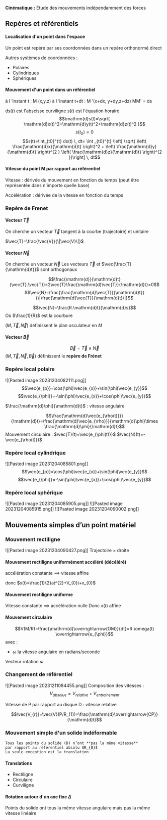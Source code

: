 **Cinématique :** Étude des mouvements indépendamment des forces

## Repères et référentiels
#### Localisation d'un point dans l'espace

Un point est repéré par ses coordonnées dans un repère orthonormé direct

Autres systèmes de coordonnées :
* Polaires
* Cylindriques
* Sphériques

#### Mouvement d'un point dans un référentiel

à l ’instant t : M (x,y,z)
à l ’instant t+dt : M ’(x+dx, y+dy,z+dz)
MM' = ds

$\mathrm{d}s(t)$ est l'abscisse curviligne
$s(t)$ est l'équation horaire
$$\mathrm{d}s(t)=\sqrt{ \mathrm{d}x(t)^2+\mathrm{d}y(t)^2+\mathrm{d}z(t)^2 }$$
$$s(t_{0})=0$$
$$s(t)=\int_{t0}^{t} ds(t) \, dt= \int _{t0}^{t} \left[ \sqrt{ \left( \frac{\mathrm{d}x}{\mathrm{d}t} \right)^2 +  \left( \frac{\mathrm{d}y}{\mathrm{d}t} \right)^{2 } \left( \frac{\mathrm{d}z}{\mathrm{d}t} \right)^{2 }}\right] \, dt$$

#### Vitesse du point M par rapport au référentiel

Vitesse : dérivée du mouvement en fonction du temps (peut être représentée dans n'importe quelle base)

Accélération : dérivée de la vitesse en fonction du temps

### Repère de Frenet

#### Vecteur $\vec{T}$

On cherche un vecteur $\vec{T}$ tangent à la courbe (trajectoire) et unitaire

$\vec{T}=\frac{\vec{V}}{\|\vec{V}\|}$
#### Vecteur $\vec{N}$

On cherche un vecteur $\vec{N}$ 
Les vecteurs $\vec{T}$ et $\vec{\frac{T}{\mathrm{d}t}}$ sont orthogonaux

$$\frac{\mathrm{d}}{\mathrm{d}t}(\vec{T}.\vec{T})=2\vec{T}\frac{\mathrm{d}\vec{T}}{\mathrm{d}t}=0$$
$$\vec{N}=\frac{\frac{\mathrm{d}\vec{T}}{\mathrm{d}t}}{\|\frac{\mathrm{d}\vec{T}}{\mathrm{d}t}\|}$$

$$\vec{N}=\frac{R.\mathrm{d}t}{\mathrm{d}s}$$
Où $\frac{1}{R}$ est la courbure

$(M,\vec{T},\vec{N})$ définissent le plan osculateur en $M$

#### Vecteur $\vec{B}$
$$\vec{B}=\vec{T}\wedge\vec{N}$$
$(M,\vec{T},\vec{N},\vec{B})$ définissent le **repère de Frénet**

### Repère local polaire

![[Pasted image 20231204082111.png]]
$$\vec{e_{p}}=\cos(\phi)\vec{e_{x}}+\sin(\phi)\vec{e_{y}}$$
$$\vec{e_{\phi}}=-\sin(\phi)\vec{e_{x}}+\cos(\phi)\vec{e_{y}}$$

$\frac{\mathrm{d}\phi}{\mathrm{d}t}$ : vitesse angulaire

$$\frac{\mathrm{d}\vec{e_{\rho(t)}}}{\mathrm{d}t}=\frac{\mathrm{d}\vec{e_{\rho}}}{\mathrm{d}\phi}\times \frac{\mathrm{d}\phi}{\mathrm{d}t}$$
Mouvement circulaire : 
$\vec{T}(t)=\vec{e_{\phi(t)}}$
$\vec{N}(t)=-\vec{e_{\rho(t)}}$

### Repère local cylindrique
![[Pasted image 20231204085801.png]]
$$\vec{e_{p}}=\cos(\phi)\vec{e_{x}}+\sin(\phi)\vec{e_{y}}$$
$$\vec{e_{\phi}}=-\sin(\phi)\vec{e_{x}}+\cos(\phi)\vec{e_{y}}$$


### Repère local sphérique
![[Pasted image 20231204085905.png]]
![[Pasted image 20231204085915.png]]
![[Pasted image 20231204090002.png]]

## Mouvements simples d’un point matériel

### Mouvement rectiligne
![[Pasted image 20231204090427.png]]
Trajectoire = droite
#### Mouvement rectiligne uniformément accéléré (décéléré)
accélération constante $\implies$ vitesse affine

donc $x(t)=\frac{1}{2}at^{2}+V_{0}t+x_{0}$

#### Mouvement rectiligne uniforme
Vitesse constante $\implies$ accélération nulle
Donc $x(t)$ affine

#### Mouvement circulaire

$$V(M/R)=\frac{\mathrm{d}\overrightarrow{OM}}{dt}=R \omega(t) \overrightarrow{e_{\phi}}$$
avec : 
* $\omega$ la vitesse angulaire en radians/seconde

Vecteur rotation $\omega$

### Changement de référentiel
![[Pasted image 20231211084455.png]]
Composition des vitesses : 
$$V_{absolue}=V_{relative}+V_{entrainement}$$

Vitesse de P par rapport au disque D : vitesse relative

$$\vec{V_{r}}=\vec{V}(P/R_{1})=\frac{\mathrm{d}\overrightarrow{CP}}{\mathrm{d}t}$$
### Mouvement simple d'un solide indéformable

```ad-info
Tous les points du solide (D) n’ont **pas la même vitesse**
par rapport au référentiel absolu $R_{0}$
La seule exception est la translation
```

#### Translations
* Rectiligne
* Circulaire
* Curviligne

#### Rotation autour d'un axe fixe $\Delta$
Points du solide ont tous la même vitesse angulaire mais pas la même vitesse linéaire
